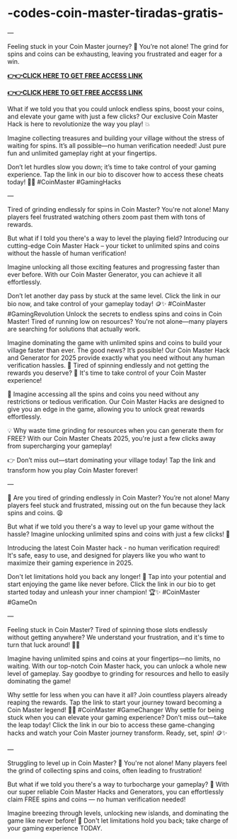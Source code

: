 # -codes-coin-master-tiradas-gratis-
—

Feeling stuck in your Coin Master journey? 🤔 You’re not alone! The grind for spins and coins can be exhausting, leaving you frustrated and eager for a win.


**[👉👉CLICK HERE TO GET FREE ACCESS LINK](https://topmega.xyz/coin-master/)**


**[👉👉CLICK HERE TO GET FREE ACCESS LINK](https://topmega.xyz/coin-master/)**


What if we told you that you could unlock endless spins, boost your coins, and elevate your game with just a few clicks? Our exclusive Coin Master Hack is here to revolutionize the way you play! 💥

Imagine collecting treasures and building your village without the stress of waiting for spins. It’s all possible—no human verification needed! Just pure fun and unlimited gameplay right at your fingertips.

Don’t let hurdles slow you down; it’s time to take control of your gaming experience. Tap the link in our bio to discover how to access these cheats today! 🚀✨ #CoinMaster #GamingHacks

—

Tired of grinding endlessly for spins in Coin Master? You're not alone! Many players feel frustrated watching others zoom past them with tons of rewards.

But what if I told you there's a way to level the playing field? Introducing our cutting-edge Coin Master Hack – your ticket to unlimited spins and coins without the hassle of human verification!

Imagine unlocking all those exciting features and progressing faster than ever before. With our Coin Master Generator, you can achieve it all effortlessly.

Don’t let another day pass by stuck at the same level. Click the link in our bio now, and take control of your gameplay today! 🪙✨ #CoinMaster #GamingRevolution Unlock the secrets to endless spins and coins in Coin Master! Tired of running low on resources? You're not alone—many players are searching for solutions that actually work.

Imagine dominating the game with unlimited spins and coins to build your village faster than ever. The good news? It’s possible! Our Coin Master Hack and Generator for 2025 provide exactly what you need without any human verification hassles. 🎉 Tired of spinning endlessly and not getting the rewards you deserve? 🔄 It's time to take control of your Coin Master experience!

🚀 Imagine accessing all the spins and coins you need without any restrictions or tedious verification. Our Coin Master Hacks are designed to give you an edge in the game, allowing you to unlock great rewards effortlessly.

💡 Why waste time grinding for resources when you can generate them for FREE? With our Coin Master Cheats 2025, you're just a few clicks away from supercharging your gameplay!

👉 Don’t miss out—start dominating your village today! Tap the link and transform how you play Coin Master forever! 

—

🚀 Are you tired of grinding endlessly in Coin Master? You’re not alone! Many players feel stuck and frustrated, missing out on the fun because they lack spins and coins. 😩

But what if we told you there's a way to level up your game without the hassle? Imagine unlocking unlimited spins and coins with just a few clicks! 🎉

Introducing the latest Coin Master hack - no human verification required! It's safe, easy to use, and designed for players like you who want to maximize their gaming experience in 2025.

Don't let limitations hold you back any longer! 💪 Tap into your potential and start enjoying the game like never before. Click the link in our bio to get started today and unleash your inner champion! 🏆✨ #CoinMaster #GameOn

—

Feeling stuck in Coin Master? Tired of spinning those slots endlessly without getting anywhere? We understand your frustration, and it's time to turn that luck around! 🎰✨

Imagine having unlimited spins and coins at your fingertips—no limits, no waiting. With our top-notch Coin Master hack, you can unlock a whole new level of gameplay. Say goodbye to grinding for resources and hello to easily dominating the game!


Why settle for less when you can have it all? Join countless players already reaping the rewards. Tap the link to start your journey toward becoming a Coin Master legend! 💪🔥 #CoinMaster #GameChanger Why settle for being stuck when you can elevate your gaming experience? Don’t miss out—take the leap today! Click the link in our bio to access these game-changing hacks and watch your Coin Master journey transform. Ready, set, spin! 🪙✨

—

Struggling to level up in Coin Master? 🙁 You're not alone! Many players feel the grind of collecting spins and coins, often leading to frustration!

But what if we told you there's a way to turbocharge your gameplay? 🚀 With our super reliable Coin Master Hacks and Generators, you can effortlessly claim FREE spins and coins — no human verification needed!

Imagine breezing through levels, unlocking new islands, and dominating the game like never before! 🌟 Don't let limitations hold you back; take charge of your gaming experience TODAY.

